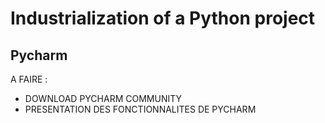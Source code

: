 # Industrialization of a Python project

## Pycharm

A FAIRE :

- DOWNLOAD PYCHARM COMMUNITY
- PRESENTATION DES FONCTIONNALITES DE PYCHARM
